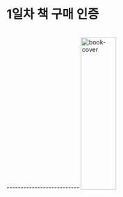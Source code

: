 # 1일차 책 구매 인증

<br/>
--------------------------
<img src="IMG_book.JPG" width="40%" height="30%" title="image-book" alt="book-cover"></img>